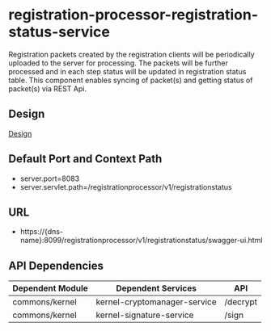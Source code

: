 # registration-processor-registration-status-service

Registration packets created by the registration clients will be periodically uploaded to the server for processing. The packets will be further processed and in each step status will be updated in registration status table. This component enables syncing of packet(s) and getting status of packet(s) via REST Api.

## Design

[Design](https://github.com/mosip/registration/blob/master/design/registration-processor/Approach_for_registration_status_module.md)


## Default Port and Context Path
  
  * server.port=8083
  * server.servlet.path=/registrationprocessor/v1/registrationstatus


## URL

 * https://{dns-name}:8099/registrationprocessor/v1/registrationstatus/swagger-ui.html
 

## API Dependencies
	
|Dependent Module |  Dependent Services  | API |
| ------------- | ------------- | ------------- |
| commons/kernel  | kernel-cryptomanager-service | /decrypt|
| commons/kernel  | kernel-signature-service | /sign|
